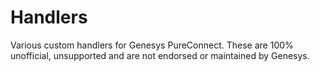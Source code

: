 # Handlers
Various custom handlers for Genesys PureConnect. These are 100% unofficial, unsupported and are not endorsed or maintained by Genesys.
